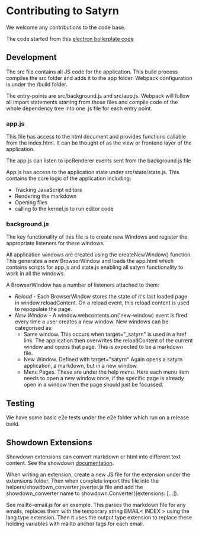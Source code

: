 # Contributing to Satyrn

We welcome any contributions to the code base.

The code started from this [electron boilerplate code](https://github.com/szwacz/electron-boilerplate)

## Development

The src file contains all JS code for the application. This build process compiles the src folder and adds it to the app folder. Webpack configuration is under the /build folder.

The entry-points are src/background.js and src/app.js. Webpack will follow all import statements starting from those files and compile code of the whole dependency tree into one .js file for each entry point.

### app.js

This file has access to the html document and provides functions callable from the index.html. It can be thought of as the view or frontend layer of the application.

The app.js can listen to ipcRenderer events sent from the background.js file

App.js has access to the application state under src/state/state.js. This contains the core logic of the application including:
 * Tracking JavaScript editors
 * Rendering the markdown
 * Opening files
 * calling to the kernel.js to run editor code
 

### background.js

The key functionality of this file is to create new Windows and register the appropriate listeners for these windows.

All application windows are created using the createNewWindow() function. This generates a new BrowserWindow and loads the app.html which contains scripts for app.js and state.js enabling all satyrn functionality to work in all the windows.

A BrowserWindow has a number of listeners attached to them:
* *Reload* - Each BrowserWindow stores the state of it's last loaded page in window.reloadContent. On a reload event, this reload content is used to repopulate the page.
* *New Window* - A window.webcontents.on('new-window) event is fired every time a user creates a new window. New windows can be categorised as:
  * Same window. This occurs when target="_satyrn" is used in a href link. The application then overwrites the reloadContent of the current window and opens that page. This is expected to be a markdown file.
  * New Window. Defined with target="satyrn" Again opens a satyrn application, a markdown, but in a new window.
  * Menu Pages. These are under the help menu. Here each menu item needs to open a new window once, if the specific page is already open in a window then the page should just be focussed.


## Testing

We have some basic e2e tests under the e2e folder which run on a release build.

## Showdown Extensions

Showdown extensions can convert markdown or html into different text content. See the showdown [documentation](https://github.com/showdownjs/showdown/wiki/extensions).

When writing an extension, create a new JS file for the extension under the extensions folder. Then when complete import this file into the helpers/showdown_converter.jsverter.js file and add the showdown_converter name to showdown.Converter({extensions: [...]).

See mailto-email.js for an example. This parses the markdown file for any emails, replaces them with the temporary string EMAIL< INDEX > using the lang type extension. Then it uses the output type extension to replace these holding variables with mailto anchor tags for each email.


